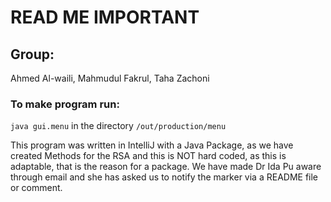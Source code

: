 # READ ME IMPORTANT 

## Group:
Ahmed Al-waili, Mahmudul Fakrul, Taha Zachoni

### To make program run:

`java gui.menu` in the directory `/out/production/menu` 

This program was written in IntelliJ with a Java Package, as we have created Methods for the RSA and this is NOT hard coded, as this is adaptable, that is the reason for a package. We have made Dr Ida Pu aware through email and she has asked us to notify the marker via a README file or comment. 